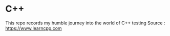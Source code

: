 # C++
This repo records my humble journey into the world of C++
testing
Source : https://www.learncpp.com


